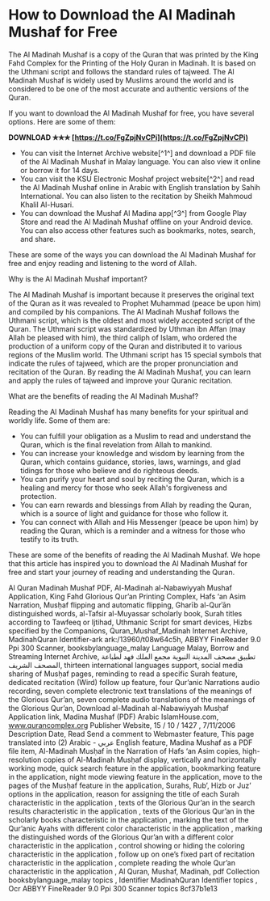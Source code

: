 
 
# How to Download the Al Madinah Mushaf for Free
 
The Al Madinah Mushaf is a copy of the Quran that was printed by the King Fahd Complex for the Printing of the Holy Quran in Madinah. It is based on the Uthmani script and follows the standard rules of tajweed. The Al Madinah Mushaf is widely used by Muslims around the world and is considered to be one of the most accurate and authentic versions of the Quran.
 
If you want to download the Al Madinah Mushaf for free, you have several options. Here are some of them:
 
**DOWNLOAD ✯✯✯ [https://t.co/FgZpjNvCPi](https://t.co/FgZpjNvCPi)**


 
- You can visit the Internet Archive website[^1^] and download a PDF file of the Al Madinah Mushaf in Malay language. You can also view it online or borrow it for 14 days.
- You can visit the KSU Electronic Moshaf project website[^2^] and read the Al Madinah Mushaf online in Arabic with English translation by Sahih International. You can also listen to the recitation by Sheikh Mahmoud Khalil Al-Husari.
- You can download the Mushaf Al Madina app[^3^] from Google Play Store and read the Al Madinah Mushaf offline on your Android device. You can also access other features such as bookmarks, notes, search, and share.

These are some of the ways you can download the Al Madinah Mushaf for free and enjoy reading and listening to the word of Allah.

Why is the Al Madinah Mushaf important?
 
The Al Madinah Mushaf is important because it preserves the original text of the Quran as it was revealed to Prophet Muhammad (peace be upon him) and compiled by his companions. The Al Madinah Mushaf follows the Uthmani script, which is the oldest and most widely accepted script of the Quran. The Uthmani script was standardized by Uthman ibn Affan (may Allah be pleased with him), the third caliph of Islam, who ordered the production of a uniform copy of the Quran and distributed it to various regions of the Muslim world. The Uthmani script has 15 special symbols that indicate the rules of tajweed, which are the proper pronunciation and recitation of the Quran. By reading the Al Madinah Mushaf, you can learn and apply the rules of tajweed and improve your Quranic recitation.
 
What are the benefits of reading the Al Madinah Mushaf?
 
Reading the Al Madinah Mushaf has many benefits for your spiritual and worldly life. Some of them are:

- You can fulfill your obligation as a Muslim to read and understand the Quran, which is the final revelation from Allah to mankind.
- You can increase your knowledge and wisdom by learning from the Quran, which contains guidance, stories, laws, warnings, and glad tidings for those who believe and do righteous deeds.
- You can purify your heart and soul by reciting the Quran, which is a healing and mercy for those who seek Allah's forgiveness and protection.
- You can earn rewards and blessings from Allah by reading the Quran, which is a source of light and guidance for those who follow it.
- You can connect with Allah and His Messenger (peace be upon him) by reading the Quran, which is a reminder and a witness for those who testify to its truth.

These are some of the benefits of reading the Al Madinah Mushaf. We hope that this article has inspired you to download the Al Madinah Mushaf for free and start your journey of reading and understanding the Quran.
 
Al Quran Madinah Mushaf PDF,  Al-Madinah al-Nabawiyyah Mushaf Application,  King Fahd Glorious Qur’an Printing Complex,  Hafs ‘an Asim Narration,  Musḥaf flipping and automatic flipping,  Gharīb al-Qurʾān distinguished words,  al-Tafsir al-Muyassar scholarly book,  Surah titles according to Tawfeeq or Ijtihad,  Uthmanic Script for smart devices,  Hizbs specified by the Companions,  Quran\_Mushaf\_Madinah Internet Archive,  MadinahQuran Identifier-ark ark:/13960/t08w64c5h,  ABBYY FineReader 9.0 Ppi 300 Scanner,  booksbylanguage\_malay Language Malay,  Borrow and Streaming Internet Archive,  تطبيق مصحف المدينة النبوية مجمع الملك فهد لطباعة المصحف الشريف,  thirteen international languages support,  social media sharing of Musḥaf pages,  reminding to read a specific Surah feature,  dedicated recitation (Wird) follow up feature,  four Qur’anic Narrations audio recording,  seven complete electronic text translations of the meanings of the Glorious Qur’an,  seven complete audio translations of the meanings of the Glorious Qur’an,  Download al-Madinah al-Nabawiyyah Musḥaf Application link,  Madina Mushaf (PDF) Arabic IslamHouse.com,  www.qurancomplex.org Publisher Website,  15 / 10 / 1427 , 7/11/2006 Description Date,  Read Send a comment to Webmaster feature,  This page translated into (2) Arabic - عربي English feature,  Madina Mushaf as a PDF file item,  Al-Madinah Musḥaf in the Narration of Hafs ‘an Asim copies,  high-resolution copies of Al-Madinah Musḥaf display,  vertically and horizontally working mode,  quick search feature in the application,  bookmarking feature in the application,  night mode viewing feature in the application,  move to the pages of the Musḥaf feature in the application,  Surahs, Rub’, Hizb or Juz’ options in the application,  reason for assigning the title of each Surah characteristic in the application ,  texts of the Glorious Qur’an in the search results characteristic in the application ,  texts of the Glorious Qur’an in the scholarly books characteristic in the application ,  marking the text of the Qur’anic Ayahs with different color characteristic in the application ,  marking the distinguished words of the Glorious Qur’an with a different color characteristic in the application ,  control showing or hiding the coloring characteristic in the application ,  follow up on one’s fixed part of recitation characteristic in the application ,  complete reading the whole Qur’an characteristic in the application ,  Al Quran, Mushaf, Madinah, pdf Collection booksbylanguage\_malay topics ,  Identifier MadinahQuran Identifier topics ,  Ocr ABBYY FineReader 9.0 Ppi 300 Scanner topics
 8cf37b1e13
 
